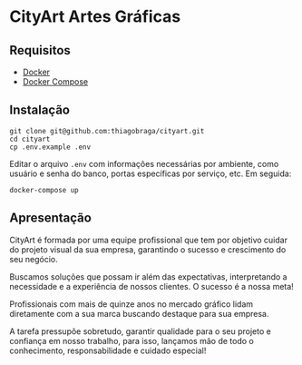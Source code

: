 # CityArt Artes Gráficas

## Requisitos

- [Docker][1]
- [Docker Compose][2]

## Instalação

```
git clone git@github.com:thiagobraga/cityart.git
cd cityart
cp .env.example .env
```

Editar o arquivo `.env` com informações necessárias por ambiente, como usuário e senha do banco, portas específicas por serviço, etc. Em seguida:

```
docker-compose up
```

## Apresentação

CityArt é formada por uma equipe profissional que tem por objetivo cuidar do projeto visual da sua empresa, garantindo o sucesso e crescimento do seu negócio.

Buscamos soluções que possam ir além das expectativas, interpretando a necessidade e a experiência de nossos clientes. O sucesso é a nossa meta!

Profissionais com mais de quinze anos no mercado gráfico lidam diretamente com a sua marca buscando destaque para sua empresa.

A tarefa pressupõe sobretudo, garantir qualidade para o seu projeto e confiança em nosso trabalho, para isso, lançamos mão de todo o conhecimento, responsabilidade e cuidado especial!

[1]: https://docs.docker.com/install#docker-ce
[2]: https://docs.docker.com/compose/install
